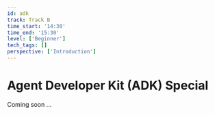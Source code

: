 ```yaml
---
id: adk
track: Track B
time_start: '14:30'
time_end: '15:30'
level: ['Beginner']
tech_tags: []
perspective: ['Introduction']
---
```


# Agent Developer Kit (ADK) Special

Coming soon ...
